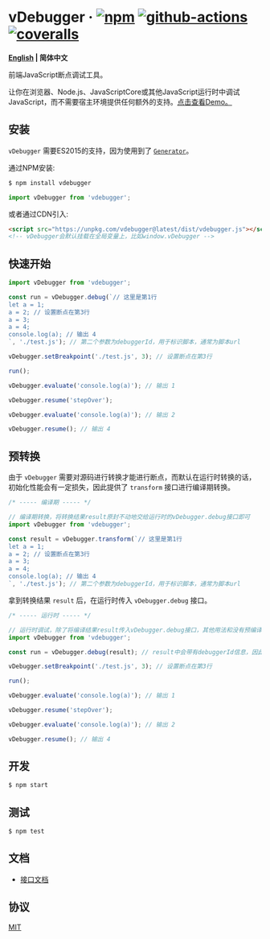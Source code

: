 # vDebugger &middot; [![npm](https://img.shields.io/npm/v/vdebugger.svg?style=flat-square)](https://www.npmjs.com/package/vdebugger) [![github-actions](https://img.shields.io/github/workflow/status/wechatjs/vdebugger/Coverage.svg?style=flat-square)](https://github.com/wechatjs/vdebugger/actions/workflows/coverage.yml) [![coveralls](https://img.shields.io/coveralls/github/wechatjs/vdebugger.svg?style=flat-square)](https://coveralls.io/github/wechatjs/vdebugger)

**[English](./README.md) | 简体中文**

前端JavaScript断点调试工具。

让你在浏览器、Node.js、JavaScriptCore或其他JavaScript运行时中调试JavaScript，而不需要宿主环境提供任何额外的支持。[点击查看Demo。](https://jsbin.com/jibezuvohe/edit?js,console)

## 安装

`vDebugger` 需要ES2015的支持，因为使用到了 [`Generator`](https://developer.mozilla.org/zh-CN/docs/Web/JavaScript/Reference/Global_Objects/Generator)。

通过NPM安装:

```bash
$ npm install vdebugger
```

```js
import vDebugger from 'vdebugger';
```

或者通过CDN引入:

```html
<script src="https://unpkg.com/vdebugger@latest/dist/vdebugger.js"></script>
<!-- vDebugger会默认挂载在全局变量上，比如window.vDebugger -->
```

## 快速开始

```js
import vDebugger from 'vdebugger';

const run = vDebugger.debug(`// 这里是第1行
let a = 1;
a = 2; // 设置断点在第3行
a = 3;
a = 4;
console.log(a); // 输出 4
`, './test.js'); // 第二个参数为debuggerId，用于标识脚本，通常为脚本url

vDebugger.setBreakpoint('./test.js', 3); // 设置断点在第3行

run();

vDebugger.evaluate('console.log(a)'); // 输出 1

vDebugger.resume('stepOver');

vDebugger.evaluate('console.log(a)'); // 输出 2

vDebugger.resume(); // 输出 4
```

## 预转换

由于 `vDebugger` 需要对源码进行转换才能进行断点，而默认在运行时转换的话，初始化性能会有一定损失，因此提供了 `transform` 接口进行编译期转换。

```js
/* ----- 编译期 ----- */

// 编译期转换，将转换结果result原封不动地交给运行时的vDebugger.debug接口即可
import vDebugger from 'vdebugger';

const result = vDebugger.transform(`// 这里是第1行
let a = 1;
a = 2; // 设置断点在第3行
a = 3;
a = 4;
console.log(a); // 输出 4
`, './test.js'); // 第二个参数为debuggerId，用于标识脚本，通常为脚本url
```

拿到转换结果 `result` 后，在运行时传入 `vDebugger.debug` 接口。


```js
/* ----- 运行时 ----- */

// 运行时调试，除了将编译结果result传入vDebugger.debug接口，其他用法和没有预编译时保持一致
import vDebugger from 'vdebugger';

const run = vDebugger.debug(result); // result中会带有debuggerId信息，因此第2个参数可选

vDebugger.setBreakpoint('./test.js', 3); // 设置断点在第3行

run();

vDebugger.evaluate('console.log(a)'); // 输出 1

vDebugger.resume('stepOver');

vDebugger.evaluate('console.log(a)'); // 输出 2

vDebugger.resume(); // 输出 4
```

## 开发

```bash
$ npm start
```

## 测试

```bash
$ npm test
```

## 文档

- [接口文档](./docs/API_CN.md)

## 协议

[MIT](./LICENSE)
